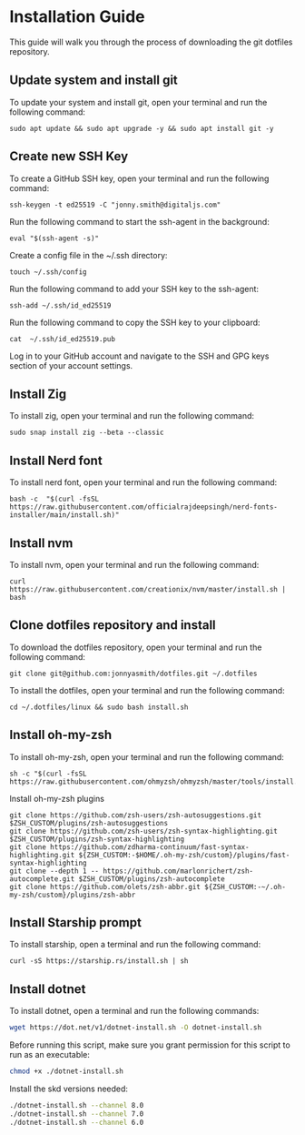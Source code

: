 # Installation Guide

This guide will walk you through the process of downloading the git dotfiles repository.

## Update system and install git

To update your system and install git, open your terminal and run the following command:

```shell
sudo apt update && sudo apt upgrade -y && sudo apt install git -y
```

## Create new SSH Key

To create a GitHub SSH key, open your terminal and run the following command:

```shell
ssh-keygen -t ed25519 -C "jonny.smith@digitaljs.com"
```

Run the following command to start the ssh-agent in the background:

```shell
eval "$(ssh-agent -s)"
```

Create a config file in the ~/.ssh directory:

```shell
touch ~/.ssh/config
```

Run the following command to add your SSH key to the ssh-agent:

```shell
ssh-add ~/.ssh/id_ed25519
```

Run the following command to copy the SSH key to your clipboard:

```shell
cat  ~/.ssh/id_ed25519.pub
```

Log in to your GitHub account and navigate to the SSH and GPG keys section of your account settings.

## Install Zig

To install zig, open your terminal and run the following command:

```shell
sudo snap install zig --beta --classic
```

## Install Nerd font

To install nerd font, open your terminal and run the following command:

```shell
bash -c  "$(curl -fsSL https://raw.githubusercontent.com/officialrajdeepsingh/nerd-fonts-installer/main/install.sh)"
```

## Install nvm 

To install nvm, open your terminal and run the following command:

```shell
curl https://raw.githubusercontent.com/creationix/nvm/master/install.sh | bash 
```

## Clone dotfiles repository and install

To download the dotfiles repository, open your terminal and run the following command:

```shell
git clone git@github.com:jonnyasmith/dotfiles.git ~/.dotfiles
```

To install the dotfiles, open your terminal and run the following command:

```shell
cd ~/.dotfiles/linux && sudo bash install.sh
```

## Install oh-my-zsh

To install oh-my-zsh, open your terminal and run the following command:

```shell
sh -c "$(curl -fsSL https://raw.githubusercontent.com/ohmyzsh/ohmyzsh/master/tools/install.sh)"
```

Install oh-my-zsh plugins

```shell
git clone https://github.com/zsh-users/zsh-autosuggestions.git $ZSH_CUSTOM/plugins/zsh-autosuggestions
git clone https://github.com/zsh-users/zsh-syntax-highlighting.git $ZSH_CUSTOM/plugins/zsh-syntax-highlighting
git clone https://github.com/zdharma-continuum/fast-syntax-highlighting.git ${ZSH_CUSTOM:-$HOME/.oh-my-zsh/custom}/plugins/fast-syntax-highlighting
git clone --depth 1 -- https://github.com/marlonrichert/zsh-autocomplete.git $ZSH_CUSTOM/plugins/zsh-autocomplete
git clone https://github.com/olets/zsh-abbr.git ${ZSH_CUSTOM:-~/.oh-my-zsh/custom}/plugins/zsh-abbr 

```

## Install Starship prompt

To install starship, open a terminal and run the following command:

```shell
curl -sS https://starship.rs/install.sh | sh
```

## Install dotnet 

To install dotnet, open a terminal and run the following commands:

```bash
wget https://dot.net/v1/dotnet-install.sh -O dotnet-install.sh
```

Before running this script, make sure you grant permission for this script to run as an executable:

```bash
chmod +x ./dotnet-install.sh
```

Install the skd versions needed:

```bash
./dotnet-install.sh --channel 8.0
./dotnet-install.sh --channel 7.0
./dotnet-install.sh --channel 6.0
```

